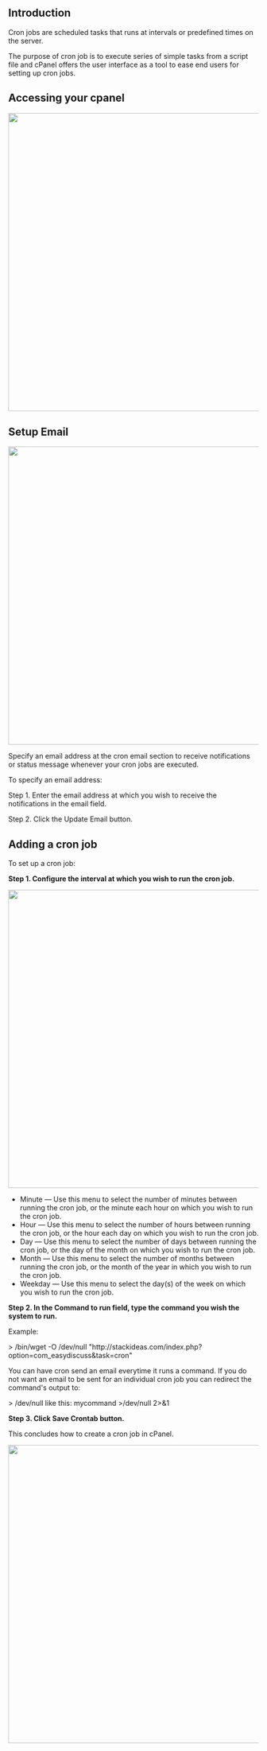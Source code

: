 ## Introduction
<p>Cron jobs are scheduled tasks that runs at intervals or predefined times on the server. </p>
<p>
The purpose of cron job is to execute series of simple tasks from a script file
and cPanel offers the user interface as a tool to ease end users for setting up cron jobs.
</p>

## Accessing your cpanel
<img src="/images/administrators/04_configuration/05_setting_up_cronjob_with_hostgator/cronjob_button.JPG" style="width: 600px">


## Setup Email
<img src="/images/administrators/04_configuration/05_setting_up_cronjob_with_hostgator/email.JPG"  style="width: 600px">
<p>Specify an email address at the cron email section to receive notifications or status message whenever your cron jobs are executed.</p>
<p>To specify an email address:</p>

<p>Step 1. Enter the email address at which you wish to receive the notifications in the email field.</p>

<p>Step 2. Click the Update Email button.</p>

## Adding a cron job

<p>To set up a cron job:</p>

**Step 1. Configure the interval at which you wish to run the cron job.**

<img src="/images/administrators/04_configuration/05_setting_up_cronjob_with_hostgator/interval.JPG"  style="width: 600px">

- Minute — Use this menu to select the number of minutes between running the cron job, or the minute each hour on which you wish to run the cron job.
- Hour — Use this menu to select the number of hours between running the cron job, or the hour each day on which you wish to run the cron job.
- Day — Use this menu to select the number of days between running the cron job, or the day of the month on which you wish to run the cron job.
- Month — Use this menu to select the number of months between running the cron job, or the month of the year in which you wish to run the cron job.
- Weekday — Use this menu to select the day(s) of the week on which you wish to run the cron job.


**Step 2. In the Command to run field, type the command you wish the system to run.**
<p>Example:</p>
> /bin/wget -O /dev/null "http://stackideas.com/index.php?option=com_easydiscuss&task=cron"

<p>
You can have cron send an email everytime it runs a command.
If you do not want an email to be sent for an individual cron job you can redirect the command's output to:
</p>
> /dev/null like this: mycommand >/dev/null 2>&1

**Step 3. Click Save Crontab button.**

<p>This concludes how to create a cron job in cPanel.</p>
<img src="/images/administrators/04_configuration/05_setting_up_cronjob_with_hostgator/cron_task.JPG"  style="width: 600px">
